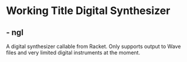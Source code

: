 # Working Title Digital Synthesizer
## - ngl

A digital synthesizer callable from Racket.  Only supports output to
Wave files and very limited digital instruments at the moment.
